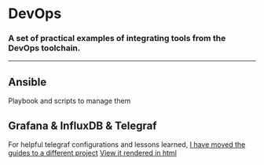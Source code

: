 # DevOps

### A set of practical examples of integrating tools from the DevOps toolchain.

---

## Ansible

Playbook and scripts to manage them

## Grafana & InfluxDB & Telegraf

For helpful telegraf configurations and lessons learned, [I have moved the guides to a different project](https://github.com/drewgwallace/drewgwallace.github.io/tree/master/_linux/grafana_influxdb_telegraf)
[View it rendered in html](http://drewgwallace.com/linux/grafana_influxdb_telegraf/index)
